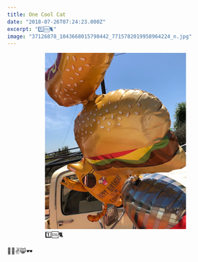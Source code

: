 ```yaml
---
title: One Cool Cat
date: "2018-07-26T07:24:23.000Z"
excerpt: "1️⃣🆒🐈"
image: "37126878_1043668015798442_7715782019958964224_n.jpg"
---
```


<div style="max-width: 408px; margin: 0 auto"><figure>
<img src="37126878_1043668015798442_7715782019958964224_n.jpg"
     alt="one cool cat" /></span><br />
<figcaption style="font-style: normal">
  1️⃣🆒🐈
</figcaption>
</figure></div>

🌭🍔✌️😸🕶
